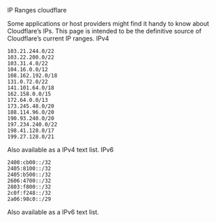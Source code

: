 
IP Ranges cloudflare

Some applications or host providers might find it handy to know about Cloudflare’s IPs. This page is intended to be the definitive source of Cloudflare’s current IP ranges.
IPv4

    103.21.244.0/22
    103.22.200.0/22
    103.31.4.0/22
    104.16.0.0/12
    108.162.192.0/18
    131.0.72.0/22
    141.101.64.0/18
    162.158.0.0/15
    172.64.0.0/13
    173.245.48.0/20
    188.114.96.0/20
    190.93.240.0/20
    197.234.240.0/22
    198.41.128.0/17
    199.27.128.0/21

Also available as a IPv4 text list.
IPv6

    2400:cb00::/32
    2405:8100::/32
    2405:b500::/32
    2606:4700::/32
    2803:f800::/32
    2c0f:f248::/32
    2a06:98c0::/29

Also available as a IPv6 text list.

